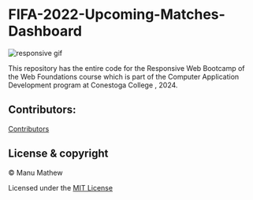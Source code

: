 # FIFA-2022-Upcoming-Matches-Dashboard

<img src="./images/responsive.gif" alt="responsive gif" />

This repository has the entire code for the Responsive Web Bootcamp of the Web Foundations course which is part of the Computer Application Development program at Conestoga College , 2024.

## Contributors:

[Contributors](contributors.md)

## License & copyright

© Manu Mathew

Licensed under the [MIT License](LICENSE)
